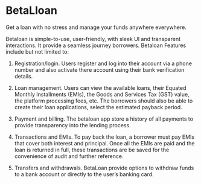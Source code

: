 # BetaLloan

Get a loan with no stress and manage your funds anywhere everywhere.

Betaloan is simple-to-use, user-friendly, with sleek UI and transparent interactions. It provide a seamless journey borrowers.
Betaloan Features include but not limited to: 

1. Registration/login. Users register and log into their account via a phone number and also activate there account using their bank verification details. 
 
2. Loan management. Users can view the available loans, their Equated Monthly Installments (EMIs), the Goods and Services Tax (GST) value, the platform processing fees, etc. The borrowers should also be able to create their loan applications, select the estimated payback period.

3. Payment and billing. The betaloan app store a history of all payments to provide transparency into the lending process.
 
4. Transactions and EMIs. To pay back the loan, a borrower must pay EMIs that cover both interest and principal. Once all the EMIs are paid and the loan is returned in full, these transactions are be saved for the convenience of audit and further reference. 

5. Transfers and withdrawals. BetaLoan provide options to withdraw funds to a bank account or directly to the user’s banking card.
